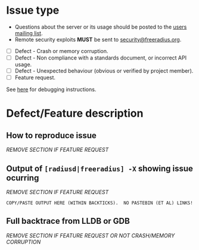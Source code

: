 # Issue type
- Questions about the server or its usage should be posted to the [users mailing list](http://freeradius.org/list/users.html).
- Remote security exploits **MUST** be sent to security@freeradius.org.
- [ ] Defect - Crash or memory corruption.
- [ ] Defect - Non compliance with a standards document, or incorrect API usage.
- [ ] Defect - Unexpected behaviour (obvious or verified by project member).
- [ ] Feature request.

See [here](https://github.com/FreeRADIUS/freeradius-server/blob/v3.1.x/doc/bugs) for debugging instructions.

# Defect/Feature description
## How to reproduce issue
*REMOVE SECTION IF FEATURE REQUEST*
 
## Output of ``[radiusd|freeradius] -X`` showing issue ocurring
*REMOVE SECTION IF FEATURE REQUEST*

```text
COPY/PASTE OUTPUT HERE (WITHIN BACKTICKS).  NO PASTEBIN (ET AL) LINKS!
```
## Full backtrace from LLDB or GDB
*REMOVE SECTION IF FEATURE REQUEST OR NOT CRASH/MEMORY CORRUPTION*

